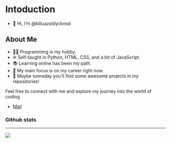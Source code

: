 # Intoduction
- 👋 Hi, I’m @killuazoldyckreal

## About Me
- 👨‍💻 Programming is my hobby.
- 🌐 Self-taught in Python, HTML, CSS, and a bit of JavaScript.
- 📚 Learning online has been my path.
- 🚀 My main focus is on my career right now.
- 🌟 Maybe someday you'll find some awesome projects in my repositories!

Feel free to connect with me and explore my journey into the world of coding
- [Mail](mailto:killuazodyckreal1987@gmail.com)

### Github stats
----------------
<p align="center">
<img src="https://github-stats-alpha.vercel.app/api/?username=killuazoldyckreal&cc=000&tc=fff&ic=2153a3&bc=fff" align="left">
</p>
